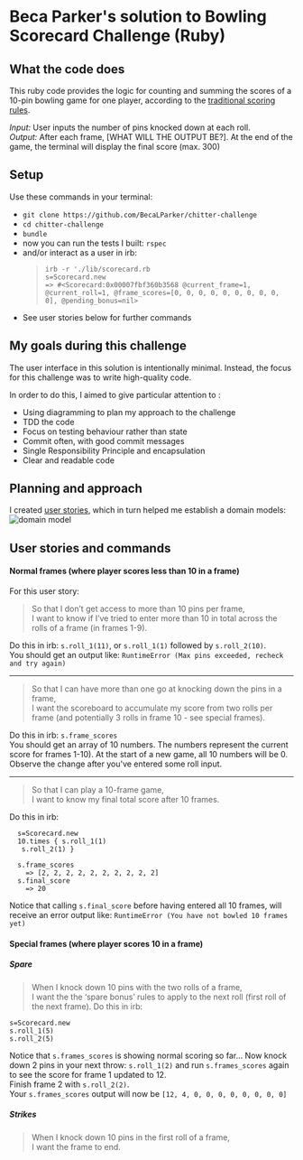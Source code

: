 Beca Parker's solution to Bowling Scorecard Challenge (Ruby)  
============================================================

## What the code does

This ruby code provides the logic for counting and summing the scores of a 10-pin bowling game for one player, according to the [traditional scoring rules](https://en.wikipedia.org/wiki/Ten-pin_bowling#Traditional_scoring).

*Input:* User inputs the number of pins knocked down at each roll.  
*Output:* After each frame, [WHAT WILL THE OUTPUT BE?]. At the end of the game, the terminal will display the final score (max. 300)  


## Setup

Use these commands in your terminal:  
* `git clone https://github.com/BecaLParker/chitter-challenge`  
* `cd chitter-challenge`  
* `bundle`  
* now you can run the tests I built: `rspec`
* and/or interact as a user in irb: 
  > `irb -r './lib/scorecard.rb`   
  > `s=Scorecard.new`  
  > `=> #<Scorecard:0x00007fbf360b3568 @current_frame=1, @current_roll=1, @frame_scores=[0, 0, 0, 0, 0, 0, 0, 0, 0, 0], @pending_bonus=nil>`
* See user stories below for further commands


## My goals during this challenge

The user interface in this solution is intentionally minimal.
Instead, the focus for this challenge was to write high-quality code.

In order to do this, I aimed to give particular attention to :
* Using diagramming to plan my approach to the challenge
* TDD the code
* Focus on testing behaviour rather than state
* Commit often, with good commit messages
* Single Responsibility Principle and encapsulation
* Clear and readable code

## Planning and approach

I created [user stories](./planning/user_stories.md), which in turn helped me establish a domain models: 
![domain model](./planning/)

## User stories and commands
#### Normal frames (where player scores less than 10 in a frame)
For this user story:
> So that I don’t get access to more than 10 pins per frame,  
> I want to know if I’ve tried to enter more than 10 in total across the rolls of a frame (in frames 1-9). 

Do this in irb: `s.roll_1(11)`, or `s.roll_1(1)` followed by `s.roll_2(10)`.  
You should get an output like: `RuntimeError (Max pins exceeded, recheck and try again)`  

____

> So that I can have more than one go at knocking down the pins in a frame,  
> I want the scoreboard to accumulate my score from two rolls per frame (and potentially 3 rolls in frame 10 - see special frames). 

Do this in irb: `s.frame_scores`  
You should get an array of 10 numbers. The numbers represent the current score for frames 1-10). At the start of a new game, all 10 numbers will be 0. Observe the change after you've entered some roll input.

____

> So that I can play a 10-frame game,  
> I want to know my final total score after 10 frames.  

Do this in irb: 
```
  s=Scorecard.new  
  10.times { s.roll_1(1)
   s.roll_2(1) }
```  

```
  s.frame_scores
    => [2, 2, 2, 2, 2, 2, 2, 2, 2, 2] 
  s.final_score
    => 20 
```

 Notice that calling `s.final_score` before having entered all 10 frames, will receive an error output like: `RuntimeError (You have not bowled 10 frames yet)`  

#### Special frames (where player scores 10 in a frame)  

##### Spare  
> When I knock down 10 pins with the two rolls of a frame,   
> I want the the ‘spare bonus’ rules to apply to the next roll (first roll of the next frame). 
Do this in irb: 
```
s=Scorecard.new 
s.roll_1(5)
s.roll_2(5)
```
Notice that `s.frames_scores` is showing normal scoring so far...
Now knock down 2 pins in your next throw: `s.roll_1(2)` and run `s.frames_scores` again to see the score for frame 1 updated to 12.   
Finish frame 2 with `s.roll_2(2)`.  
Your  `s.frames_scores` output will now be `[12, 4, 0, 0, 0, 0, 0, 0, 0, 0]` 

##### Strikes  
> When I knock down 10 pins in the first roll of a frame,  
> I want the frame to end.  